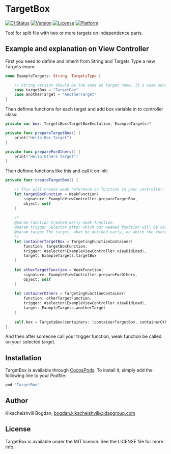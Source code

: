 # TargetBox

[![CI Status](https://img.shields.io/travis/KikacheishviliBogdan/TargetBox.svg?style=flat)](https://travis-ci.org/KikacheishviliBogdan/TargetBox)
[![Version](https://img.shields.io/cocoapods/v/TargetBox.svg?style=flat)](https://cocoapods.org/pods/TargetBox)
[![License](https://img.shields.io/cocoapods/l/TargetBox.svg?style=flat)](https://cocoapods.org/pods/TargetBox)
[![Platform](https://img.shields.io/cocoapods/p/TargetBox.svg?style=flat)](https://cocoapods.org/pods/TargetBox)

Tool for split file with two or more targets on independence parts.

## Example and explanation on View Controller

First you need to define and inherit from String and Targets Type a new Targets enum:
```swift
enum ExampleTargets: String, TargetsType {

    // String version should be the same as target name. It's case sensitive. 
    case targetBox = "TargetBox" 
    case anotherTarget = "AnotherTarget"
}
```
Then definne functions for each target and add box variable in to controller class:
```swift
private var box: TargetsBox<TargetBoxEmulation, ExampleTargets>?

private func prepareTargetBox() {
    print("Hello Box Target")
}

private func prepareForOthers() {
    print("Hello Others Target")
}
``` 
Then definne functions like this and call it on init:
```swift
private func createTargetBox() {

    // This will create weak reference on function in your controller. 
    let targetBoxFunction = WeakFunction(
        signature: ExampleViewController.prepareTargetBox, 
        object: self
    )
    
    /*
    @param function Created early weak function.
    @param trigger Selector after which our weaked function will be called, function must be dynamic or marked as dynamic
    @param target The target, what be defined early, on which the function should be called
    */
    let containerTargetBox = TargetingFunctionContainer(
        function: targetBoxFunction, 
        trigger: #selector(ExampleViewController.viewDidLoad), 
        target: ExampleTargets.targetBox
    )
    
    let otherTargetFunction = WeakFunction(
        signature: ExampleViewController.prepareForOthers,
        object: self
    )
    
    let containerOthers = TargetingFunctionContainer(
        function: otherTargetFunction,
        trigger: #selector(ExampleViewController.viewDidLoad),
        target: ExampleTargets.anotherTarget
    )
    
    self.box = TargetsBox(containers: [containerTargetBox, containerOthers])
}
```
And then after someone call your trigger function, weak function be called on your selected target.

## Installation

TargetBox is available through [CocoaPods](https://cocoapods.org). To install
it, simply add the following line to your Podfile:

```ruby
pod 'TargetBox'
```

## Author

Kikacheishvili Bogdan, <bogdan.kikacheishvili@idapgroup.com>

## License

TargetBox is available under the MIT license. See the LICENSE file for more info.
